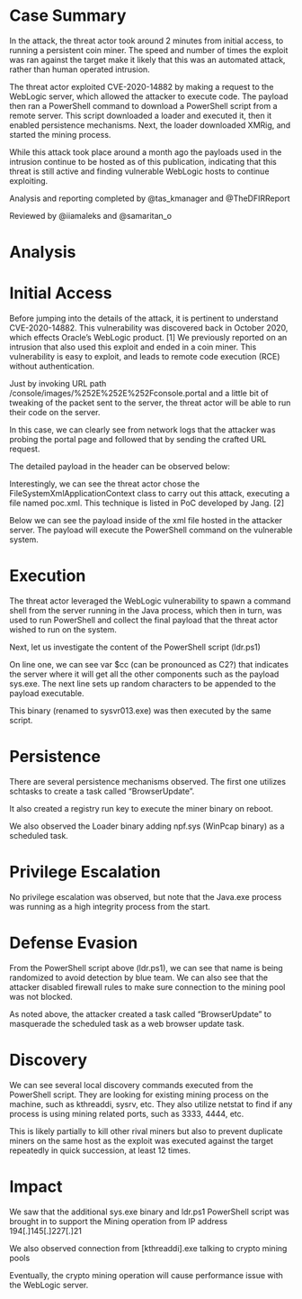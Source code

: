 # Case Summary

In the attack, the threat actor took around 2 minutes from initial access, to running a persistent coin miner. The speed and number of times the exploit was ran against the target make it likely that this was an automated attack, rather than human operated intrusion.

The threat actor exploited CVE-2020-14882 by making a request to the WebLogic server, which allowed the attacker to execute code. The payload then ran a PowerShell command to download a PowerShell script from a remote server. This script downloaded a loader and executed it, then it enabled persistence mechanisms. Next, the loader downloaded XMRig, and started the mining process.

While this attack took place around a month ago the payloads used in the intrusion continue to be hosted as of this publication, indicating that this threat is still active and finding vulnerable WebLogic hosts to continue exploiting.

Analysis and reporting completed by @tas_kmanager and @TheDFIRReport

Reviewed by @iiamaleks and @samaritan_o

# Analysis

# Initial Access

Before jumping into the details of the attack, it is pertinent to understand CVE-2020-14882. This vulnerability was discovered back in October 2020, which effects Oracle’s WebLogic product. [1] We previously reported on an intrusion that also used this exploit and ended in a coin miner. This vulnerability is easy to exploit, and leads to remote code execution (RCE) without authentication.

Just by invoking URL path /console/images/%252E%252E%252Fconsole.portal and a little bit of tweaking of the packet sent to the server, the threat actor will be able to run their code on the server.

In this case, we can clearly see from network logs that the attacker was probing the portal page and followed that by sending the crafted URL request.

The detailed payload in the header can be observed below:

Interestingly, we can see the threat actor chose the FileSystemXmlApplicationContext class to carry out this attack, executing a file named poc.xml. This technique is listed in PoC developed by Jang. [2]

Below we can see the payload inside of the xml file hosted in the attacker server. The payload will execute the PowerShell command on the vulnerable system.

# Execution

The threat actor leveraged the WebLogic vulnerability to spawn a command shell from the server running in the Java process, which then in turn, was used to run PowerShell and collect the final payload that the threat actor wished to run on the system.

Next, let us investigate the content of the PowerShell script (ldr.ps1)

On line one, we can see var $cc (can be pronounced as C2?) that indicates the server where it will get all the other components such as the payload sys.exe. The next line sets up random characters to be appended to the payload executable.

This binary (renamed to sysvr013.exe) was then executed by the same script.

# Persistence

There are several persistence mechanisms observed. The first one utilizes schtasks to create a task called “BrowserUpdate”.

It also created a registry run key to execute the miner binary on reboot.

We also observed the Loader binary adding npf.sys (WinPcap binary) as a scheduled task.

# Privilege Escalation

No privilege escalation was observed, but note that the Java.exe process was running as a high integrity process from the start.

# Defense Evasion

From the PowerShell script above (ldr.ps1), we can see that name is being randomized to avoid detection by blue team. We can also see that the attacker disabled firewall rules to make sure connection to the mining pool was not blocked.

As noted above, the attacker created a task called “BrowserUpdate” to masquerade the scheduled task as a web browser update task.

# Discovery

We can see several local discovery commands executed from the PowerShell script. They are looking for existing mining process on the machine, such as kthreaddi, sysrv, etc. They also utilize netstat to find if any process is using mining related ports, such as 3333, 4444, etc.

This is likely partially to kill other rival miners but also to prevent duplicate miners on the same host as the exploit was executed against the target repeatedly in quick succession, at least 12 times.

# Impact

We saw that the additional sys.exe binary and ldr.ps1 PowerShell script was brought in to support the Mining operation from IP address 194[.]145[.]227[.]21

We also observed connection from [kthreaddi].exe talking to crypto mining pools

Eventually, the crypto mining operation will cause performance issue with the WebLogic server.
